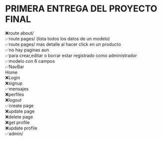 # PRIMERA ENTREGA DEL PROYECTO FINAL

❌route about/<br>
✅route pages/ (lista todos los datos de un modelo)<br>
✅route pages/<pageid> mas detalle al hacer click en un producto<br>
✅no hay paginas aun<br>
✅para crear,editar o borrar estar registrado como administrador<br>
✅modelo con 6 campos<br>
✅NavBar<br>
Home<br>
❌Login<br>
❌signup<br>
✅mensajes<br>
❌perfiles<br>
❌logout<br>
✅create page<br>
❌update page<br>
❌delete page<br>
❌get profile<br>
❌update profile<br>
✅admin/<br>
